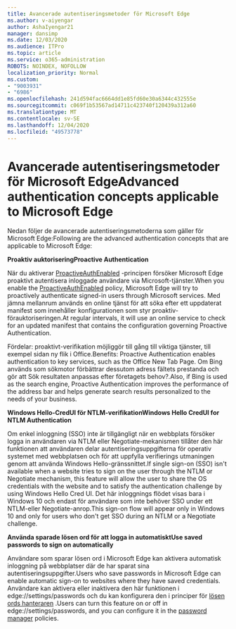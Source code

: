 ```yaml
---
title: Avancerade autentiseringsmetoder för Microsoft Edge
ms.author: v-aiyengar
author: AshaIyengar21
manager: dansimp
ms.date: 12/03/2020
ms.audience: ITPro
ms.topic: article
ms.service: o365-administration
ROBOTS: NOINDEX, NOFOLLOW
localization_priority: Normal
ms.custom:
- "9003931"
- "6986"
ms.openlocfilehash: 241d594fac6664dd1e85fd60e30a6344c432555e
ms.sourcegitcommit: c069f1b53567ad14711c423740f120439a312a60
ms.translationtype: MT
ms.contentlocale: sv-SE
ms.lasthandoff: 12/04/2020
ms.locfileid: "49573778"
---
```

# <a name="advanced-authentication-concepts-applicable-to-microsoft-edge"></a><span data-ttu-id="cc998-102">Avancerade autentiseringsmetoder för Microsoft Edge</span><span class="sxs-lookup"><span data-stu-id="cc998-102">Advanced authentication concepts applicable to Microsoft Edge</span></span>

<span data-ttu-id="cc998-103">Nedan följer de avancerade autentiseringsmetoderna som gäller för Microsoft Edge:</span><span class="sxs-lookup"><span data-stu-id="cc998-103">Following are the advanced authentication concepts that are applicable to Microsoft Edge:</span></span>

<span data-ttu-id="cc998-104">**Proaktiv auktorisering**</span><span class="sxs-lookup"><span data-stu-id="cc998-104">**Proactive Authentication**</span></span>

<span data-ttu-id="cc998-105">När du aktiverar [ProactiveAuthEnabled](https://go.microsoft.com/fwlink/?linkid=2134621) -principen försöker Microsoft Edge proaktivt autentisera inloggade användare via Microsoft-tjänster.</span><span class="sxs-lookup"><span data-stu-id="cc998-105">When you enable the [ProactiveAuthEnabled](https://go.microsoft.com/fwlink/?linkid=2134621) policy, Microsoft Edge will try to proactively authenticate signed-in users through Microsoft services.</span></span> <span data-ttu-id="cc998-106">Med jämna mellanrum används en online tjänst för att söka efter ett uppdaterat manifest som innehåller konfigurationen som styr proaktiv-förauktoriseringen.</span><span class="sxs-lookup"><span data-stu-id="cc998-106">At regular intervals, it will use an online service to check for an updated manifest that contains the configuration governing Proactive Authentication.</span></span>

<span data-ttu-id="cc998-107">Fördelar: proaktivt-verifikation möjliggör till gång till viktiga tjänster, till exempel sidan ny flik i Office.</span><span class="sxs-lookup"><span data-stu-id="cc998-107">Benefits: Proactive Authentication enables authentication to key services, such as the Office New Tab Page.</span></span> <span data-ttu-id="cc998-108">Om Bing används som sökmotor förbättrar dessutom adress fältets prestanda och gör att Sök resultaten anpassas efter företagets behov?.</span><span class="sxs-lookup"><span data-stu-id="cc998-108">Also, if Bing is used as the search engine, Proactive Authentication improves the performance of the address bar and helps generate search results personalized to the needs of your business.</span></span>

<span data-ttu-id="cc998-109">**Windows Hello-CredUI för NTLM-verifikation**</span><span class="sxs-lookup"><span data-stu-id="cc998-109">**Windows Hello CredUI for NTLM Authentication**</span></span>

<span data-ttu-id="cc998-110">Om enkel inloggning (SSO) inte är tillgängligt när en webbplats försöker logga in användaren via NTLM eller Negotiate-mekanismen tillåter den här funktionen att användaren delar autentiseringsuppgifterna för operativ systemet med webbplatsen och för att uppfylla verifierings utmaningen genom att använda Windows Hello-gränssnittet.</span><span class="sxs-lookup"><span data-stu-id="cc998-110">If single sign-on (SSO) isn't available when a website tries to sign on the user through the NTLM or Negotiate mechanism, this feature will allow the user to share the OS credentials with the website and to satisfy the authentication challenge by using Windows Hello Cred UI.</span></span> <span data-ttu-id="cc998-111">Det här inloggnings flödet visas bara i Windows 10 och endast för användare som inte behöver SSO under ett NTLM-eller Negotiate-anrop.</span><span class="sxs-lookup"><span data-stu-id="cc998-111">This sign-on flow will appear only in Windows 10 and only for users who don't get SSO during an NTLM or a Negotiate challenge.</span></span>

<span data-ttu-id="cc998-112">**Använda sparade lösen ord för att logga in automatiskt**</span><span class="sxs-lookup"><span data-stu-id="cc998-112">**Use saved passwords to sign on automatically**</span></span>

<span data-ttu-id="cc998-113">Användare som sparar lösen ord i Microsoft Edge kan aktivera automatisk inloggning på webbplatser där de har sparat sina autentiseringsuppgifter.</span><span class="sxs-lookup"><span data-stu-id="cc998-113">Users who save passwords in Microsoft Edge can enable automatic sign-on to websites where they have saved credentials.</span></span> <span data-ttu-id="cc998-114">Användare kan aktivera eller inaktivera den här funktionen i edge://settings/passwords och du kan konfigurera den i principer för [lösen ords hanteraren](https://go.microsoft.com/fwlink/?linkid=2134622) .</span><span class="sxs-lookup"><span data-stu-id="cc998-114">Users can turn this feature on or off in edge://settings/passwords, and you can configure it in the [password manager](https://go.microsoft.com/fwlink/?linkid=2134622) policies.</span></span>
